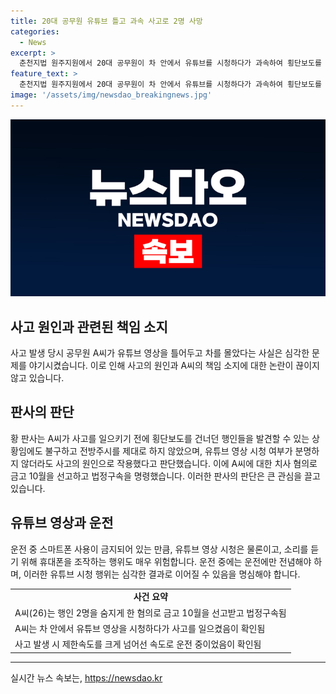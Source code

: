 ```yaml
---
title: 20대 공무원 유튜브 틀고 과속 사고로 2명 사망
categories:
  - News
excerpt: >
  춘천지법 원주지원에서 20대 공무원이 차 안에서 유튜브를 시청하다가 과속하여 횡단보도를 건너던 행인 2명을 사망시켜 법정구속되었다. A씨(26)에게는 금고 10월이 선고되었고, 사고 현장에서 유튜브 시청이 확인되었으며, 판사는 유튜브 시청으로 인해 전방주시를 소홀히 한 것으로 보며 비난했다. 피해자는 시아버지와 며느리였으며, A씨는 유튜브 영상은 보지 않고 소리만 들었다고 주장했지만, 법원은 그 여부와 상관없이 유튜브 시청이 사고의 원인이 되었다고 판단했다.
feature_text: >
  춘천지법 원주지원에서 20대 공무원이 차 안에서 유튜브를 시청하다가 과속하여 횡단보도를 건너던 행인 2명을 사망시켜 법정구속되었다. A씨(26)에게는 금고 10월이 선고되었고, 사고 현장에서 유튜브 시청이 확인되었으며, 판사는 유튜브 시청으로 인해 전방주시를 소홀히 한 것으로 보며 비난했다. 피해자는 시아버지와 며느리였으며, A씨는 유튜브 영상은 보지 않고 소리만 들었다고 주장했지만, 법원은 그 여부와 상관없이 유튜브 시청이 사고의 원인이 되었다고 판단했다.
image: '/assets/img/newsdao_breakingnews.jpg'
---
```


<p><img src="/assets/img/newsdao_breakingnews.jpg" alt="implanttips 속보" /></p>

<h2 data-ke-size="size26">사고 원인과 관련된 책임 소지</h2>

<p data-ke-size="size16">사고 발생 당시 공무원 A씨가 유튜브 영상을 틀어두고 차를 몰았다는 사실은 심각한 문제를 야기시켰습니다. 이로 인해 사고의 원인과 A씨의 책임 소지에 대한 논란이 끊이지 않고 있습니다. </p>

<h2 data-ke-size="size26">판사의 판단</h2>

<p data-ke-size="size16">황 판사는 A씨가 사고를 일으키기 전에 횡단보도를 건너던 행인들을 발견할 수 있는 상황임에도 불구하고 전방주시를 제대로 하지 않았으며, 유튜브 영상 시청 여부가 분명하지 않더라도 사고의 원인으로 작용했다고 판단했습니다. 이에 A씨에 대한 치사 혐의로 금고 10월을 선고하고 법정구속을 명령했습니다. 이러한 판사의 판단은 큰 관심을 끌고 있습니다. </p>

<h2 data-ke-size="size26">유튜브 영상과 운전</h2>

<p data-ke-size="size16">운전 중 스마트폰 사용이 금지되어 있는 만큼, 유튜브 영상 시청은 물론이고, 소리를 듣기 위해 휴대폰을 조작하는 행위도 매우 위험합니다. 운전 중에는 운전에만 전념해야 하며, 이러한 유튜브 시청 행위는 심각한 결과로 이어질 수 있음을 명심해야 합니다.</p>

<table>
    <tr>
        <td style="text-align: center; height: 17px;"><b>사건 요약</b></td>
    </tr>
    <tr>
        <td>A씨(26)는 행인 2명을 숨지게 한 혐의로 금고 10월을 선고받고 법정구속됨</td>
    </tr>
    <tr>
        <td>A씨는 차 안에서 유튜브 영상을 시청하다가 사고를 일으켰음이 확인됨</td>
    </tr>
    <tr>
        <td>사고 발생 시 제한속도를 크게 넘어선 속도로 운전 중이었음이 확인됨</td>
    </tr>
</table>

<hr>
실시간 뉴스 속보는, <a href="https://newsdao.kr" rel="dofollow">https://newsdao.kr</a>


